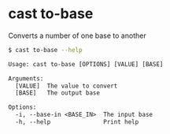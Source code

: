 # cast to-base

Converts a number of one base to another

```bash
$ cast to-base --help
```

```txt
Usage: cast to-base [OPTIONS] [VALUE] [BASE]

Arguments:
  [VALUE]  The value to convert
  [BASE]   The output base

Options:
  -i, --base-in <BASE_IN>  The input base
  -h, --help               Print help
```